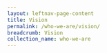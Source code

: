 ```yaml
---
layout: leftnav-page-content
title: Vision
permalink: /who-we-are/vision/
breadcrumb: Vision
collection_name: who-we-are
---
```

